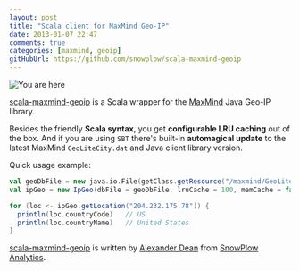 ```yaml
---
layout: post
title: "Scala client for MaxMind Geo-IP"
date: 2013-01-07 22:47
comments: true
categories: [maxmind, geoip]
gitHubUrl: https://github.com/snowplow/scala-maxmind-geoip
---
```

![You are here](http://farm1.staticflickr.com/51/138297060_de2979e042.jpg)

[scala-maxmind-geoip](https://github.com/snowplow/scala-maxmind-geoip) is a Scala wrapper for the [MaxMind](http://dev.maxmind.com/geoip/) Java Geo-IP library. 

Besides the friendly **Scala syntax**, you get **configurable LRU caching** out of the box. And if you are using `SBT` there's built-in **automagical update** to the latest MaxMind `GeoLiteCity.dat` and Java client library version.

Quick usage example:

``` scala
val geoDbFile = new java.io.File(getClass.getResource("/maxmind/GeoLiteCity.dat").toURI())
val ipGeo = new IpGeo(dbFile = geoDbFile, lruCache = 100, memCache = false)

for (loc <- ipGeo.getLocation("204.232.175.78")) {
  println(loc.countryCode)   // US
  println(loc.countryName)   // United States
}
```

[scala-maxmind-geoip](https://github.com/snowplow/scala-maxmind-geoip) is written by [Alexander Dean](https://github.com/alexanderdean) from [SnowPlow Analytics](http://snowplowanalytics.com). 